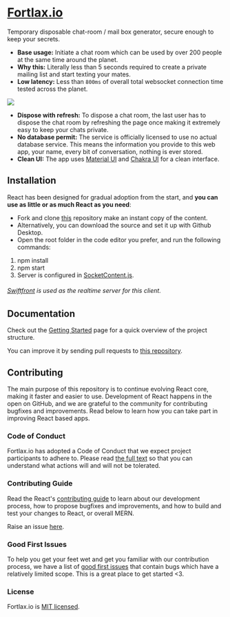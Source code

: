 # [Fortlax.io](https://fortlax.vercel.app)

Temporary disposable chat-room / mail box generator, secure enough to keep your secrets.

* **Base usage:** Initiate a chat room which can be used by over 200 people at the same time around the planet.
* **Why this:** Literally less than 5 seconds required to create a private mailing list and start texting your mates.
* **Low latency:** Less than `800ms` of overall total websocket connection time tested across the planet.

<img src="https://user-images.githubusercontent.com/76242518/182445235-7efe3457-f4af-46cb-9476-8c926175975f.png"/>

* **Dispose with refresh:** To dispose a chat room, the last user has to dispose the chat room by refreshing the page once making it extremely easy to keep your chats private.
* **No database permit:** The service is officially licensed to use no actual database service. This means the information you provide to this web app, your name, every bit of conversation, nothing is ever stored.
* **Clean UI:** The app uses [Material UI](https://mui.com/) and [Chakra UI](https://chakra-ui.com/) for a clean interface.


## Installation

React has been designed for gradual adoption from the start, and **you can use as little or as much React as you need**:

* Fork and clone [this](https://github.com/sambhavsaxena/fortlax.io) repository make an instant copy of the content.
* Alternatively, you can download the source and set it up with Github Desktop.
* Open the root folder in the code editor you prefer, and run the following commands:

1) npm install
2) npm start
3) Server is configured in [SocketContent.js](https://github.com/sambhavsaxena/fortlax.io/blob/main/src/socketContext.js).

###### [Swiftfront](https://github.com/sambhavsaxena/fortlax-server) is used as the realtime server for this client.

## Documentation

Check out the [Getting Started](https://reactjs.org/docs/getting-started.html) page for a quick overview of the project structure.

You can improve it by sending pull requests to [this repository](https://github.com/sambhavsaxena/fortlax.io).

## Contributing
The main purpose of this repository is to continue evolving React core, making it faster and easier to use. Development of React happens in the open on GitHub, and we are grateful to the community for contributing bugfixes and improvements. Read below to learn how you can take part in improving React based apps.

### Code of Conduct
Fortlax.io has adopted a Code of Conduct that we expect project participants to adhere to. Please read [the full text](https://code.fb.com/codeofconduct) so that you can understand what actions will and will not be tolerated.

### Contributing Guide
Read the React's [contributing guide](https://reactjs.org/contributing/how-to-contribute.html) to learn about our development process, how to propose bugfixes and improvements, and how to build and test your changes to React, or overall MERN.

Raise an issue [here](https://github.com/sambhavsaxena/fortlax.io/issues).

### Good First Issues
To help you get your feet wet and get you familiar with our contribution process, we have a list of [good first issues](https://github.com/sambhavsaxena/fortlax.io/labels/good%20first%20issue) that contain bugs which have a relatively limited scope. This is a great place to get started <3.

### License
Fortlax.io is [MIT licensed](./LICENSE).
